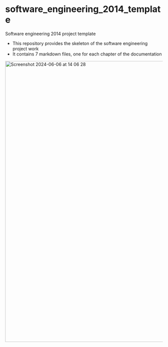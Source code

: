 software_engineering_2014_template
==================================

Software engineering 2014 project template

* This repository provides the skeleton of the software engineering project work
* It contains 7 markdown files, one for each chapter of the documentation
<img width="899" alt="Screenshot 2024-06-06 at 14 06 28" src="https://github.com/user-attachments/assets/d70f96e0-dda7-4514-9cef-9368d9ebc7b2">
